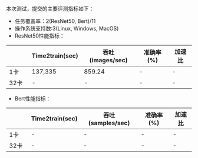 <!-- omit in toc -->

本次测试，提交的主要评测指标如下：
- 任务覆盖率：2(ResNet50, Bert)/11
- 操作系统支持数:3(Linux, Windows, MacOS)
- ResNet50性能指标：

|              | Time2train(sec)  | 吞吐(images/sec) | 准确率(%) | 加速比 |
|--------------|------------|------------|------------|-----------|
| 1卡          |  137,335   |   859.24   |     -      |     -     |
| 32卡         |     -      |      -     |     -      |     -     |

- Bert性能指标：

|              | Time2train(sec)  | 吞吐(samples/sec) | 准确率(%) | 加速比 |
|--------------|------------|------------|------------|-----------|
| 1卡          |     -      |      -     |     -      |     -     |
| 32卡         |     -      |      -     |     -      |     -     |
